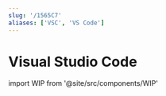 ```yaml
---
slug: '/1565C7'
aliases: ['VSC', 'VS Code']
---
```


# Visual Studio Code

import WIP from '@site/src/components/WIP'

<WIP />
